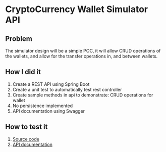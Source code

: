 # CryptoCurrency Wallet Simulator API 

## Problem
The simulator design will be a simple POC, it will allow CRUD operations of the wallets, and allow for the transfer operations in, and between wallets.

## How I did it
1. Create a REST API using Spring Boot
2. Create a unit test to automatically test rest controller
3. Create sample methods in api to demonstrate: CRUD operations for wallet
5. No persistence implemented
6. API documentation using Swagger

## How to test it

1. [Source code](https://github.com/ciprimare/cryptowalletsimulator)
2. [API documentation](https://cryptowalletsimulator.herokuapp.com/swagger-ui.html)
